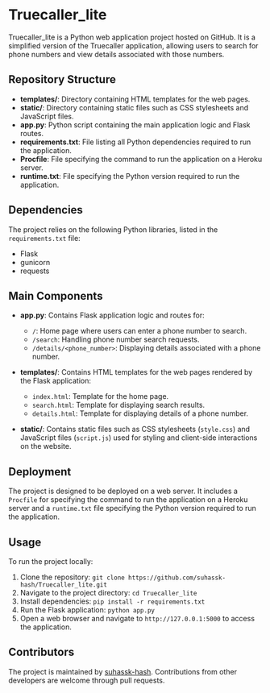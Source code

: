 
# Truecaller_lite

Truecaller_lite is a Python web application project hosted on GitHub. It is a simplified version of the Truecaller application, allowing users to search for phone numbers and view details associated with those numbers.

## Repository Structure

- **templates/**: Directory containing HTML templates for the web pages.
- **static/**: Directory containing static files such as CSS stylesheets and JavaScript files.
- **app.py**: Python script containing the main application logic and Flask routes.
- **requirements.txt**: File listing all Python dependencies required to run the application.
- **Procfile**: File specifying the command to run the application on a Heroku server.
- **runtime.txt**: File specifying the Python version required to run the application.

## Dependencies

The project relies on the following Python libraries, listed in the `requirements.txt` file:

- Flask
- gunicorn
- requests

## Main Components

- **app.py**: Contains Flask application logic and routes for:
  - `/`: Home page where users can enter a phone number to search.
  - `/search`: Handling phone number search requests.
  - `/details/<phone_number>`: Displaying details associated with a phone number.

- **templates/**: Contains HTML templates for the web pages rendered by the Flask application:
  - `index.html`: Template for the home page.
  - `search.html`: Template for displaying search results.
  - `details.html`: Template for displaying details of a phone number.

- **static/**: Contains static files such as CSS stylesheets (`style.css`) and JavaScript files (`script.js`) used for styling and client-side interactions on the website.

## Deployment

The project is designed to be deployed on a web server. It includes a `Procfile` for specifying the command to run the application on a Heroku server and a `runtime.txt` file specifying the Python version required to run the application.

## Usage

To run the project locally:
1. Clone the repository: `git clone https://github.com/suhassk-hash/Truecaller_lite.git`
2. Navigate to the project directory: `cd Truecaller_lite`
3. Install dependencies: `pip install -r requirements.txt`
4. Run the Flask application: `python app.py`
5. Open a web browser and navigate to `http://127.0.0.1:5000` to access the application.

## Contributors

The project is maintained by [suhassk-hash](https://github.com/suhassk-hash). Contributions from other developers are welcome through pull requests.
```

